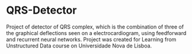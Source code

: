 # QRS-Detector
Project of detector of QRS complex, which is the combination of three of the graphical deflections  seen on a electrocardiogram, using feedforward and recurrent neural networks.
Project was created for Learning from Unstructured Data course on Universidade Nova de Lisboa.
